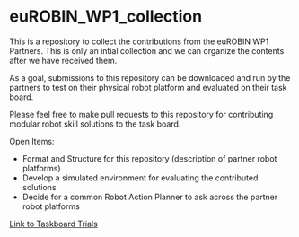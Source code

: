 # euROBIN_WP1_collection

This is a repository to collect the contributions from the euROBIN WP1 Partners. This is only an intial collection and we can organize the contents after we have received them. 

As a goal, submissions to this repository can be downloaded and run by the partners to test on their physical robot platform and evaluated on their task board.

Please feel free to make pull requests to this repository for contributing modular robot skill solutions to the task board. 

Open Items:
- Format and Structure for this repository (description of partner robot platforms)
- Develop a simulated environment for evaluating the contributed solutions 
- Decide for a common Robot Action Planner to ask across the partner robot platforms


[Link to Taskboard Trials](https://cloud.kaaiot.com/wd-public/c1v9jqmgul2l1s47m6bg/dashboards/0d2f0e4c-6a80-4cf4-a48d-5b25fcb35ac0/086259d3-7cec-4c52-a3a6-cbf6c9a60820?public_id=4e4990d1-dcab-4f1a-b1a6-8648e87bc5ad)
